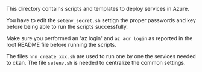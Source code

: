 This directory contains scripts and templates to deploy services in Azure.

You have to edit the `setenv_secret.sh` settign the proper passwords and key before being able to run the scripts successfully.

Make sure you performed an 'az login' and `az acr login` as reported in the root README file before running the scripts.

The files `nnn_create_xxx.sh` are used to run one by one the services needed to ckan.
The file `setenv.sh` is needed to centralize the common settings.
